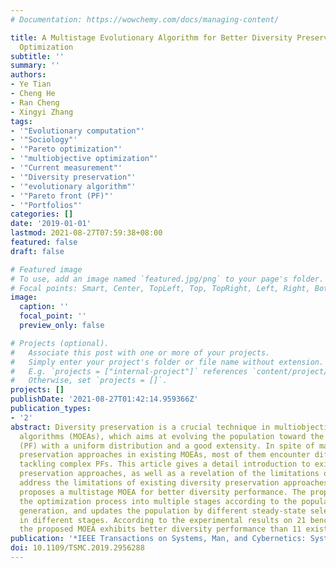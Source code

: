 ```yaml
---
# Documentation: https://wowchemy.com/docs/managing-content/

title: A Multistage Evolutionary Algorithm for Better Diversity Preservation in Multiobjective
  Optimization
subtitle: ''
summary: ''
authors:
- Ye Tian
- Cheng He
- Ran Cheng
- Xingyi Zhang
tags:
- '"Evolutionary computation"'
- '"Sociology"'
- '"Pareto optimization"'
- '"multiobjective optimization"'
- '"Current measurement"'
- '"Diversity preservation"'
- '"evolutionary algorithm"'
- '"Pareto front (PF)"'
- '"Portfolios"'
categories: []
date: '2019-01-01'
lastmod: 2021-08-27T07:59:38+08:00
featured: false
draft: false

# Featured image
# To use, add an image named `featured.jpg/png` to your page's folder.
# Focal points: Smart, Center, TopLeft, Top, TopRight, Left, Right, BottomLeft, Bottom, BottomRight.
image:
  caption: ''
  focal_point: ''
  preview_only: false

# Projects (optional).
#   Associate this post with one or more of your projects.
#   Simply enter your project's folder or file name without extension.
#   E.g. `projects = ["internal-project"]` references `content/project/deep-learning/index.md`.
#   Otherwise, set `projects = []`.
projects: []
publishDate: '2021-08-27T01:42:14.959366Z'
publication_types:
- '2'
abstract: Diversity preservation is a crucial technique in multiobjective evolutionary
  algorithms (MOEAs), which aims at evolving the population toward the Pareto front
  (PF) with a uniform distribution and a good extensity. In spite of many diversity
  preservation approaches in existing MOEAs, most of them encounter difficulties in
  tackling complex PFs. This article gives a detail introduction to existing diversity
  preservation approaches, as well as a revelation of the limitations of them. To
  address the limitations of existing diversity preservation approaches, this article
  proposes a multistage MOEA for better diversity performance. The proposed MOEA divides
  the optimization process into multiple stages according to the population in each
  generation, and updates the population by different steady-state selection schemes
  in different stages. According to the experimental results on 21 benchmark problems,
  the proposed MOEA exhibits better diversity performance than 11 existing MOEAs.
publication: '*IEEE Transactions on Systems, Man, and Cybernetics: Systems*'
doi: 10.1109/TSMC.2019.2956288
---
```

